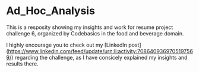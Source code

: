 # Ad_Hoc_Analysis
This is a resposity showing my insights and work for resume project challenge 6, organized by Codebasics  in the food and beverage domain.

I highly encourage you to check out my [LinkedIn post] (https://www.linkedin.com/feed/update/urn:li:activity:7086409369705197569/) regarding the challenge, as I have consicely explained my insights and results there.
